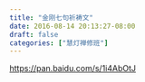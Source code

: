 ```yaml
---
title: "金刚七句祈祷文"
date: 2016-08-14 20:13:27-08:00
draft: false
categories: ["慧灯禅修班"]
---
```

https://pan.baidu.com/s/1i4AbOtJ

